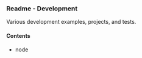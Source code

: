 ### Readme - Development

Various development examples, projects, and tests.

#### Contents
  * node
